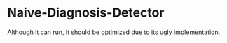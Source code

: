 # Naive-Diagnosis-Detector

Although it can run, it should be optimized due to its ugly implementation.
